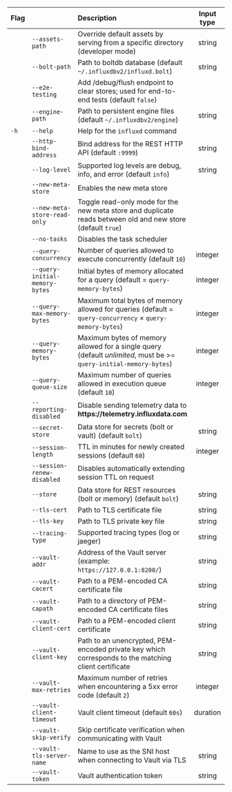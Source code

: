 | Flag |                                | Description                                                                                                       | Input type | Mapped to                            |
|:---- |:---                            |:-----------                                                                                                       | :--------: |:---------                            |
|      | `--assets-path`                | Override default assets by serving from a specific directory (developer mode)                                     | string     | `INFLUXD_ASSETS_PATH`                |
|      | `--bolt-path`                  | Path to boltdb database (default `~/.influxdbv2/influxd.bolt`)                                                    | string     | `INFLUXD_BOLT_PATH`                  |
|      | `--e2e-testing`                | Add /debug/flush endpoint to clear stores; used for end-to-end tests (default `false`)                            |            | `INFLUXD_E2E_TESTING`                |
|      | `--engine-path`                | Path to persistent engine files (default `~/.influxdbv2/engine`)                                                  | string     | `INFLUXD_ENGINE_PATH`                |
| `-h` | `--help`                       | Help for the `influxd` command                                                                                    |            |                                      |
|      | `--http-bind-address`          | Bind address for the REST HTTP API (default `:9999`)                                                               | string     | `INFLUXD_HTTP_BIND_ADDRESS`          |
|      | `--log-level`                  | Supported log levels are debug, info, and error (default `info`)                                                  | string     | `INFLUXD_LOG_LEVEL`                  |
|      | `--new-meta-store`             | Enables the new meta store                                                                                        |            | `INFLUXD_NEW_META_STORE`             |
|      | `--new-meta-store-read-only`   | Toggle read-only mode for the new meta store and duplicate reads between old and new store (default `true`)       |            | `INFLUXD_NEW_META_STORE_READ_ONLY`   |
|      | `--no-tasks`                   | Disables the task scheduler                                                                                       |            | `INFLUXD_NO_TASKS`                   |
|      | `--query-concurrency`          | Number of queries allowed to execute concurrently (default `10`)                                                  | integer    | `INFLUXD_QUERY_CONCURRENCY`          |
|      | `--query-initial-memory-bytes` | Initial bytes of memory allocated for a query (default = `query-memory-bytes`)                                    | integer    | `INFLUXD_QUERY_INITIAL_MEMORY_BYTES` |
|      | `--query-max-memory-bytes`     | Maximum total bytes of memory allowed for queries (default = `query-concurrency` × `query-memory-bytes`)          | integer    | `INFLUXD_QUERY_MAX_MEMORY_BYTES`     |
|      | `--query-memory-bytes`         | Maximum bytes of memory allowed for a single query (default _unlimited_, must be >= `query-initial-memory-bytes`) | integer    | `INFLUXD_QUERY_MEMORY_BYTES`         |
|      | `--query-queue-size`           | Maximum number of queries allowed in execution queue (default `10`)                                               | integer    | `INFLUXD_QUERY_QUEUE_SIZE`           |
|      | `--reporting-disabled`         | Disable sending telemetry data to **https:<nolink>//telemetry.influxdata.com**                                    |            | `INFLUXD_REPORTING_DISABLED`         |
|      | `--secret-store`               | Data store for secrets (bolt or vault) (default `bolt`)                                                           | string     | `INFLUXD_SECRET_STORE`               |
|      | `--session-length`             | TTL in minutes for newly created sessions (default `60`)                                                          | integer    | `INFLUXD_SESSION_LENGTH`             |
|      | `--session-renew-disabled`     | Disables automatically extending session TTL on request                                                           |            | `INFLUXD_SESSION_RENEW_DISABLED`     |
|      | `--store`                      | Data store for REST resources (bolt or memory) (default `bolt`)                                                   | string     | `INFLUXD_STORE`                      |
|      | `--tls-cert`                   | Path to TLS certificate file                                                                                      | string     | `INFLUXD_TLS_CERT`                   |
|      | `--tls-key`                    | Path to TLS private key file                                                                                      | string     | `INFLUXD_TLS_KEY`                    |
|      | `--tracing-type`               | Supported tracing types (log or jaeger)                                                                           | string     | `INFLUXD_TRACING_TYPE`               |
|      | `--vault-addr `                | Address of the Vault server (example: `https://127.0.0.1:8200/`)                                                  | string     | `VAULT_ADDR`                         |
|      | `--vault-cacert`               | Path to a PEM-encoded CA certificate file                                                                         | string     | `VAULT_CACERT`                       |
|      | `--vault-capath`               | Path to a directory of PEM-encoded CA certificate files                                                           | string     | `VAULT_CAPATH`                       |
|      | `--vault-client-cert`          | Path to a PEM-encoded client certificate                                                                          | string     | `VAULT_CLIENT_CERT`                  |
|      | `--vault-client-key`           | Path to an unencrypted, PEM-encoded private key which corresponds to the matching client certificate              | string     | `VAULT_CLIENT_KEY`                   |
|      | `--vault-max-retries`          | Maximum number of retries when encountering a 5xx error code (default `2`)                                        | integer    | `VAULT_MAX_RETRIES`                  |
|      | `--vault-client-timeout`       | Vault client timeout (default `60s`)                                                                              | duration   | `VAULT_CLIENT_TIMEOUT`               |
|      | `--vault-skip-verify`          | Skip certificate verification when communicating with Vault                                                       |            | `VAULT_SKIP_VERIFY`                  |
|      | `--vault-tls-server-name`      | Name to use as the SNI host when connecting to Vault via TLS                                                      | string     | `VAULT_TLS_SERVER_NAME`              |
|      | `--vault-token`                | Vault authentication token                                                                                        | string     | `VAULT_TOKEN`                        |
